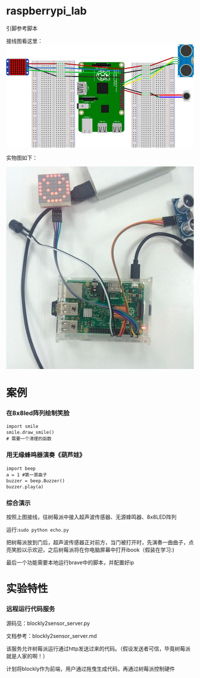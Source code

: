 # raspberrypi_lab
引脚参考脚本

接线图看这里：
![](https://raw.githubusercontent.com/wwj718/gif_bed/master/pi_fritzing.png)

实物图如下：

![](https://raw.githubusercontent.com/wwj718/gif_bed/master/pi_echo.png)


# 案例
### 在8x8led阵列绘制笑脸
```
import smile
smile.draw_smile()
# 需要一个清理的函数
```

### 用无缘蜂鸣器演奏《葫芦娃》
```
import beep
a = 1 #第一首曲子
buzzer = beep.Buzzer()
buzzer.play(a)
```  

### 综合演示
按照上图接线，往树莓派中接入超声波传感器、无源蜂鸣器、8x8LED阵列

运行:`sudo python echo.py`

把树莓派放到门后，超声波传感器正对前方，当门被打开时，先演奏一曲曲子，点亮笑脸以示欢迎，之后树莓派将在你电脑屏幕中打开ibook（假装在学习:) 

最后一个功能需要本地运行brave中的脚本，并配置好ip


#  实验特性
### 远程运行代码服务
源码见：blockly2sensor_server.py

文档参考：blockly2sensor_server.md

该服务允许树莓派运行通过http发送过来的代码。（假设发送者可信，毕竟树莓派就是人家的啊！）

计划将blockly作为前端，用户通过拖曳生成代码，再通过树莓派控制硬件
